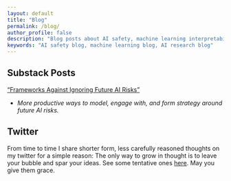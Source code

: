 ```yaml
---
layout: default
title: "Blog"
permalink: /blog/
author_profile: false
description: "Blog posts about AI safety, machine learning interpretability, and related topics by Benjamin D. Hayum"
keywords: "AI safety blog, machine learning blog, AI research blog"
---
```


## Substack Posts

[“Frameworks Against Ignoring Future AI Risks”](https://substack.com/home/post/p-150153462) 
- *More productive ways to model, engage with, and form strategy around future AI risks.*

## Twitter

From time to time I share shorter form, less carefully reasoned thoughts on my twitter for a simple reason: The only way to grow in thought is to leave your bubble and spar your ideas. See some tentative ones [here](https://x.com/profoundlyyyy). May you give them grace.
